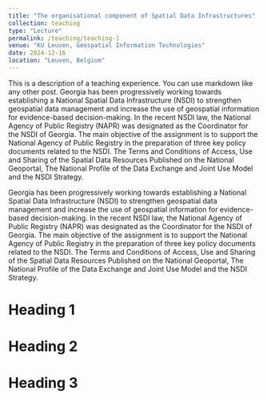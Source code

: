 ```yaml
---
title: "The organisational component of Spatial Data Infrastructures"
collection: teaching
type: "Lecture"
permalink: /teaching/teaching-1
venue: "KU Leuven, Geospatial Information Technologies"
date: 2024-12-16
location: "Leuven, Belgium"
---
```


This is a description of a teaching experience. You can use markdown like any other post. Georgia has been progressively working towards establishing a National Spatial Data Infrastructure (NSDI) to strengthen geospatial data management and increase the use of geospatial information for evidence-based decision-making. In the recent NSDI law, the National Agency of Public Registry (NAPR) was designated as the Coordinator for the NSDI of Georgia. The main objective of the assignment is to support the National Agency of Public Registry in the preparation of three key policy documents related to the NSDI. The Terms and Conditions of Access, Use and Sharing of the Spatial Data Resources Published on the National Geoportal, The National Profile of the Data Exchange and Joint Use Model and the NSDI Strategy.

Georgia has been progressively working towards establishing a National Spatial Data Infrastructure (NSDI) to strengthen geospatial data management and increase the use of geospatial information for evidence-based decision-making. In the recent NSDI law, the National Agency of Public Registry (NAPR) was designated as the Coordinator for the NSDI of Georgia. The main objective of the assignment is to support the National Agency of Public Registry in the preparation of three key policy documents related to the NSDI. The Terms and Conditions of Access, Use and Sharing of the Spatial Data Resources Published on the National Geoportal, The National Profile of the Data Exchange and Joint Use Model and the NSDI Strategy.

Heading 1
======

Heading 2
======

Heading 3
======
